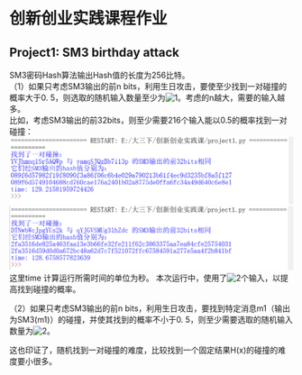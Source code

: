 # 创新创业实践课程作业
## Project1: SM3 birthday attack

SM3密码Hash算法输出Hash值的长度为256比特。  
（1）如果只考虑SM3输出的前n bits，利用生日攻击，要使至少找到一对碰撞的概率大于0. 5，则选取的随机输入数量至少为![1](http://latex.codecogs.com/svg.latex?2^{n/2})。考虑的n越大，需要的输入越多。   
比如，考虑SM3输出的前32bits，则至少需要216个输入能以0.5的概率找到一对碰撞：
![image](https://github.com/xymthz/homework/blob/main/directory/Project1_%E5%9B%BE%E7%89%871.png)
![image](https://github.com/xymthz/homework/blob/main/directory/Project1_%E5%9B%BE%E7%89%872.png)
这里time 计算运行所需时间的单位为秒。
本次运行中，使用了![2](http://latex.codecogs.com/svg.latex?2^{17})个输入，以提高找到碰撞的概率。  

（2）如果只考虑SM3输出的前n bits，利用生日攻击，要找到特定消息m1（输出为SM3(m1)）的碰撞，并使其找到的概率不小于0. 5，则至少需要选取的随机输入数量为![2](http://latex.codecogs.com/svg.latex?2^{n-1})。

这也印证了，随机找到一对碰撞的难度，比较找到一个固定结果H(x)的碰撞的难度要小很多。
